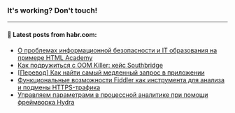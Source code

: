 ### It's working? Don't touch!

---
<!--
#### 🛠️ Technical stack:

![C++](https://img.shields.io/badge/C++-informational?logo=c%2B%2B&style=flat&logoColor=white&color=9C033A)
![Java](https://img.shields.io/badge/Java-informational?logo=java&style=flat&logoColor=white&color=007396)
![Kotlin](https://img.shields.io/badge/Kotlin-informational?logo=Kotlin&style=flat&logoColor=white&color=0095D5)
![JS](https://img.shields.io/badge/JS-informational?logo=javaScript&style=flat&logoColor=black&color=F7Df1E) <br>
![HTML5](https://img.shields.io/badge/HTML5-informational?logo=html5&style=flat&logoColor=white&color=E34F26)
![CSS3](https://img.shields.io/badge/CSS3-informational?logo=css3&style=flat&logoColor=white&color=157286)
![Sass](https://img.shields.io/badge/Saas-informational?logo=sass&style=flat&logoColor=white&color=hotpink)
![PHP](https://img.shields.io/badge/PHP-informational?logo=php&style=flat&logoColor=white&color=777BB4) <br>
![WebPAck](https://img.shields.io/badge/WebPack-informational?logo=webPack&style=flat&logoColor=white&color=FF6F00)
![Bootstrap](https://img.shields.io/badge/Bootstrap-informational?logo=Bootstrap&style=flat&logoColor=white&color=7952B3)
![MySQL](https://img.shields.io/badge/MySQL-informational?logo=MySQL&style=flat&logoColor=white&color=00f) <br>
![NodeJS](https://img.shields.io/badge/NodeJS-informational?logo=node.js&style=flat&logoColor=white&color=43853D)
![Spring](https://img.shields.io/badge/Spring-informational?logo=Spring&style=flat&logoColor=white&color=0A9EDC)
![Angular](https://img.shields.io/badge/Vue-informational?logo=vue.js&style=flat&logoColor=white&color=red)
![Git](https://img.shields.io/badge/Git-informational?logo=git&style=flat&logoColor=white&color=darkorange)

___
-->

#### 💬 Latest posts from habr.com:

<!-- BLOG-POST-LIST:START -->
- [О проблемах информационной безопасности и IT образования на примере HTML Academy](https://habr.com/ru/post/672800/?utm_source=habrahabr&utm_medium=rss&utm_campaign=672800)
- [Как подружиться с OOM Killer: кейс Southbridge](https://habr.com/ru/post/674926/?utm_source=habrahabr&utm_medium=rss&utm_campaign=674926)
- [[Перевод] Как найти самый медленный запрос в приложении](https://habr.com/ru/post/674916/?utm_source=habrahabr&utm_medium=rss&utm_campaign=674916)
- [Функциональные возможности Fiddler как инструмента для анализа и подмены HTTPS-трафика](https://habr.com/ru/post/674908/?utm_source=habrahabr&utm_medium=rss&utm_campaign=674908)
- [Управляем параметрами в процессной аналитике при помощи фреймворка Hydra](https://habr.com/ru/post/674896/?utm_source=habrahabr&utm_medium=rss&utm_campaign=674896)
<!-- BLOG-POST-LIST:END -->
